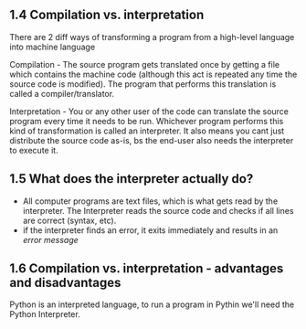 ## 1.4  Compilation vs. interpretation

There are 2 diff ways of transforming a program from a high-level language into machine language

Compilation - The source program gets translated once by getting a file which contains the machine code (although this act is repeated any time the source code is modified). The program that performs this translation is called a compiler/translator. 

Interpretation - You or any other user of the code can translate the source program every time it needs to be run. Whichever program performs this kind of transformation is called an interpreter. It also means you cant just distribute the source code as-is, bs the end-user also needs the interpreter to execute it. 

## 1.5 What does the interpreter actually do? 
- All computer programs are text files, which is what gets read by the interpreter. The Interpreter reads the source code and checks if all lines are correct (syntax, etc).
- if the interpreter finds an error, it exits immediately and results in an *error message* 

## 1.6 Compilation vs. interpretation - advantages and disadvantages
Python is an interpreted language, to run a program in Pythin we'll need the Python Interpreter. 
